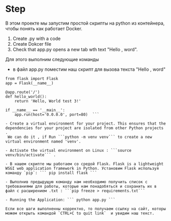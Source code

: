 # Step

В этом проекте мы запустим простой скрипты на python из контейнера, чтобы понять как работает Docker.

1. Create .py with a code
2. Create Dokcer file
3. Check that app.py opens a new tab wth text "Hello , word". 

Для этого выполним следующие команды

- в файл app.py поместим наш скрипт для вызова текста "Hello , word"

```
from flask import Flask
app = Flask(__name__)

@app.route('/')
def hello_world():
    return 'Hello, World test 3!'

if __name__ == '__main__':
    app.run(host='0.0.0.0', port=80)  ```

- Create a virtual environment for your project. This ensures that the dependencies for your project are isolated from other Python projects .
 We can do it , if Run ```python -m venv venv``` to create a new virtual environment named 'venv'.

- Activate the virtual environment on Linux : ```source venv/bin/activate``` .

- В нашем скрипте мы работаем со средой Flask. Flask is a lightweight WSGI web application framework in Python. Установим Flask используя команду `pip`: ``` pip install flask ```

- Выполнив предыдущую команду нам необходимо получить список с требованиями для работы, которые нам понадобяться и сохранить их в файл с расширением .txt : ```pip freeze > requirements.txt``` 

- Running the Application: ``` python app.py ```

Если все шаги выполненны корректно, то получаем ссылку на сайт, которы можем открыть командой `CTRL+C to quit link`  и увидим наш текст.







